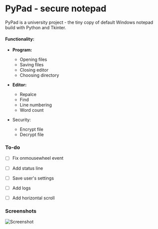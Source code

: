 # PyPad - secure notepad

PyPad is a university project - the tiny copy of default Windows notepad build with Python and Tkinter.

#### Functionality:

 - **Program:**

   + Opening files
   + Saving files
   + Closing editor
   + Choosing directory

 - **Editor:**
  
   + Repalce
   + Find
   + Line numbering
   + Word count

 - Security:
   
   + Encrypt file
   + Decrypt file


### To-do

- [ ] Fix onmousewheel event
- [ ] Add status line
- [ ] Save user's settings
- [ ] Add logs
- [ ] Add horizontal scroll


### Screenshots

![Screenshot](https://imgur.com/vqfDi6j.jpg)